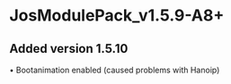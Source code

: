 # JosModulePack_v1.5.9-A8+
## Added version 1.5.10

• Bootanimation enabled (caused problems with Hanoip)
